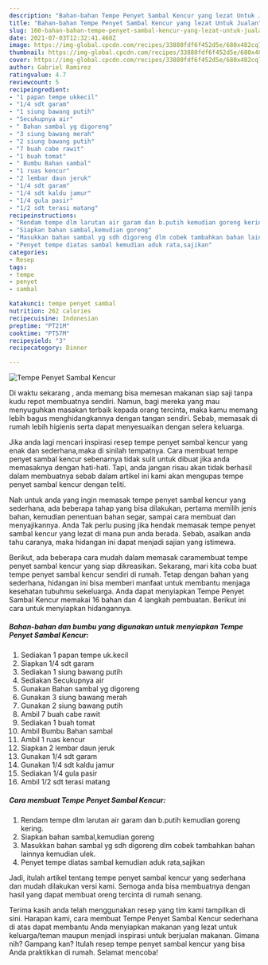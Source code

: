 ```yaml
---
description: "Bahan-bahan Tempe Penyet Sambal Kencur yang lezat Untuk Jualan"
title: "Bahan-bahan Tempe Penyet Sambal Kencur yang lezat Untuk Jualan"
slug: 160-bahan-bahan-tempe-penyet-sambal-kencur-yang-lezat-untuk-jualan
date: 2021-07-03T12:32:41.468Z
image: https://img-global.cpcdn.com/recipes/33880fdf6f452d5e/680x482cq70/tempe-penyet-sambal-kencur-foto-resep-utama.jpg
thumbnail: https://img-global.cpcdn.com/recipes/33880fdf6f452d5e/680x482cq70/tempe-penyet-sambal-kencur-foto-resep-utama.jpg
cover: https://img-global.cpcdn.com/recipes/33880fdf6f452d5e/680x482cq70/tempe-penyet-sambal-kencur-foto-resep-utama.jpg
author: Gabriel Ramirez
ratingvalue: 4.7
reviewcount: 5
recipeingredient:
- "1 papan tempe ukkecil"
- "1/4 sdt garam"
- "1 siung bawang putih"
- "Secukupnya air"
- " Bahan sambal yg digoreng"
- "3 siung bawang merah"
- "2 siung bawang putih"
- "7 buah cabe rawit"
- "1 buah tomat"
- " Bumbu Bahan sambal"
- "1 ruas kencur"
- "2 lembar daun jeruk"
- "1/4 sdt garam"
- "1/4 sdt kaldu jamur"
- "1/4 gula pasir"
- "1/2 sdt terasi matang"
recipeinstructions:
- "Rendam tempe dlm larutan air garam dan b.putih kemudian goreng kering."
- "Siapkan bahan sambal,kemudian goreng"
- "Masukkan bahan sambal yg sdh digoreng dlm cobek tambahkan bahan lainnya kemudian ulek."
- "Penyet tempe diatas sambal kemudian aduk rata,sajikan"
categories:
- Resep
tags:
- tempe
- penyet
- sambal

katakunci: tempe penyet sambal 
nutrition: 262 calories
recipecuisine: Indonesian
preptime: "PT21M"
cooktime: "PT57M"
recipeyield: "3"
recipecategory: Dinner

---
```



![Tempe Penyet Sambal Kencur](https://img-global.cpcdn.com/recipes/33880fdf6f452d5e/680x482cq70/tempe-penyet-sambal-kencur-foto-resep-utama.jpg)

Di waktu  sekarang , anda memang bisa memesan makanan siap saji tanpa kudu repot membuatnya sendiri. Namun, bagi mereka yang mau menyuguhkan masakan terbaik kepada orang tercinta, maka kamu memang lebih bagus menghidangkannya dengan tangan sendiri. Sebab, memasak di rumah lebih higienis serta dapat menyesuaikan dengan selera keluarga.

Jika anda lagi mencari inspirasi resep tempe penyet sambal kencur yang enak dan sederhana,maka di sinilah tempatnya. Cara membuat tempe penyet sambal kencur  sebenarnya tidak sulit untuk dibuat jika anda memasaknya dengan hati-hati. Tapi, anda jangan risau akan tidak berhasil dalam membuatnya 
sebab dalam artikel ini kami akan mengupas tempe penyet sambal kencur dengan teliti.  



Nah untuk anda yang ingin memasak tempe penyet sambal kencur yang sederhana, ada beberapa tahap yang bisa dilakukan, pertama memilih jenis bahan, kemudian penentuan bahan segar, sampai cara membuat dan menyajikannya. Anda Tak perlu pusing jika hendak memasak tempe penyet sambal kencur yang lezat di mana pun anda berada. Sebab, asalkan anda  tahu caranya, maka hidangan ini dapat menjadi sajian yang istimewa.

Berikut, ada beberapa cara mudah dalam memasak caramembuat tempe penyet sambal kencur yang siap dikreasikan. Sekarang, mari kita coba buat tempe penyet sambal kencur sendiri di rumah. Tetap dengan bahan yang sederhana, hidangan ini bisa memberi manfaat untuk membantu menjaga kesehatan tubuhmu sekeluarga. Anda dapat menyiapkan Tempe Penyet Sambal Kencur memakai 16 bahan dan 4 langkah pembuatan. Berikut ini cara untuk menyiapkan hidangannya.

<!--inarticleads1-->

##### Bahan-bahan dan bumbu yang digunakan untuk menyiapkan Tempe Penyet Sambal Kencur:

1. Sediakan 1 papan tempe uk.kecil
1. Siapkan 1/4 sdt garam
1. Sediakan 1 siung bawang putih
1. Sediakan Secukupnya air
1. Gunakan  Bahan sambal yg digoreng
1. Gunakan 3 siung bawang merah
1. Gunakan 2 siung bawang putih
1. Ambil 7 buah cabe rawit
1. Sediakan 1 buah tomat
1. Ambil  Bumbu Bahan sambal
1. Ambil 1 ruas kencur
1. Siapkan 2 lembar daun jeruk
1. Gunakan 1/4 sdt garam
1. Gunakan 1/4 sdt kaldu jamur
1. Sediakan 1/4 gula pasir
1. Ambil 1/2 sdt terasi matang




<!--inarticleads2-->

##### Cara membuat Tempe Penyet Sambal Kencur:

1. Rendam tempe dlm larutan air garam dan b.putih kemudian goreng kering.
1. Siapkan bahan sambal,kemudian goreng
1. Masukkan bahan sambal yg sdh digoreng dlm cobek tambahkan bahan lainnya kemudian ulek.
1. Penyet tempe diatas sambal kemudian aduk rata,sajikan




Jadi, itulah artikel tentang  tempe penyet sambal kencur  yang sederhana dan mudah dilakukan versi kami. Semoga anda bisa membuatnya dengan hasil yang dapat membuat oreng tercinta di rumah senang. 

Terima kasih anda telah menggunakan resep yang tim kami tampilkan di sini. Harapan kami, cara membuat  Tempe Penyet Sambal Kencur sederhana di atas dapat membantu Anda menyiapkan makanan yang lezat untuk keluarga/teman maupun menjadi inspirasi untuk berjualan makanan. Gimana nih? Gampang kan? Itulah resep tempe penyet sambal kencur yang bisa Anda praktikkan di rumah. Selamat mencoba!

